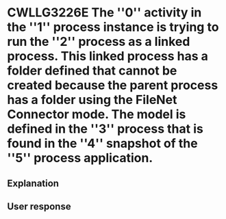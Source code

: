 # CWLLG3226E The ''0'' activity in the ''1'' process instance is trying to run the ''2'' process as a linked process. This linked process has a folder defined that cannot be created because the parent process has a folder using the FileNet Connector mode. The model is defined in the ''3'' process that is found in the ''4'' snapshot of the ''5'' process application.

## Explanation

## User response